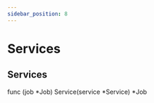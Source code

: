 ```yaml
---
sidebar_position: 8
---
```


# Services

## Services


func (job *Job) Service(service *Service) *Job
